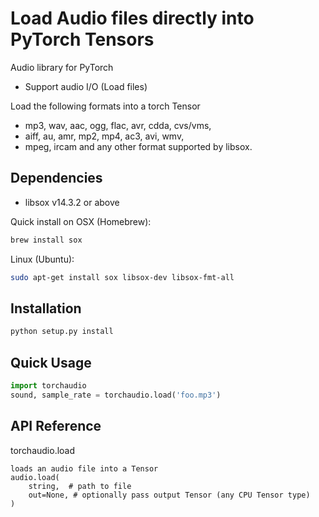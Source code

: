 Load Audio files directly into PyTorch Tensors
================================================

Audio library for PyTorch
 * Support audio I/O (Load files)

Load the following formats into a torch Tensor
 * mp3, wav, aac, ogg, flac, avr, cdda, cvs/vms,
 * aiff, au, amr, mp2, mp4, ac3, avi, wmv,
 * mpeg, ircam and any other format supported by libsox.

Dependencies
------------
* libsox v14.3.2 or above

Quick install on
OSX (Homebrew):
```bash
brew install sox
```
Linux (Ubuntu):
```bash
sudo apt-get install sox libsox-dev libsox-fmt-all
```

Installation
------------

```bash
python setup.py install
```

Quick Usage
-----------

```python
import torchaudio
sound, sample_rate = torchaudio.load('foo.mp3')
```

API Reference
-----------
torchaudio.load
```
loads an audio file into a Tensor
audio.load(
	string,  # path to file
	out=None, # optionally pass output Tensor (any CPU Tensor type)
)
```

